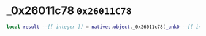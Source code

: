 # _0x26011c78 `0x26011C78`

```lua
local result --[[ integer ]] = natives.object._0x26011c78(_unk0 --[[ integer ]])
```
